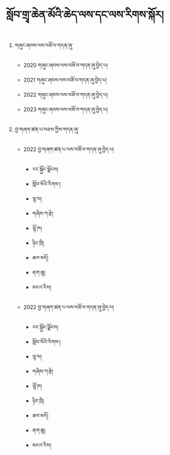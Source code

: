 # སློབ་གྲྭ་ཆེན་མོའི་ཆེད་ལས་དང་ལས་རིགས་སྐོར།

1. གཞུང་ཞབས་ལས་བཟོ་བ་གདན་ཞུ་

   - 2020 གཞུང་ཞབས་ལས་བཟོ་བ་གདན་ཞུ་བྱེད་པ།
   - 2021 གཞུང་ཞབས་ལས་བཟོ་བ་གདན་ཞུ་བྱེད་པ།
   - 2022 གཞུང་ཞབས་ལས་བཟོ་བ་གདན་ཞུ་བྱེད་པ།
   - 2023 གཞུང་ཞབས་ལས་བཟོ་བ་གདན་ཞུ་བྱེད་པ།

2. བྱ་གཞག་ཚན་པ་བཅས་ཀྱིས་གདན་ཞུ་

   - 2022 བྱ་གཞག་ཚན་པ་ལས་བཟོ་བ་གདན་ཞུ་བྱེད་པ།

     + རང་སྐྱོང་ལྗོངས།
     + སློབ་སོའི་རིགས་།
     + ལྷ་ས།
     + གཞིས་ཀ་རྩེ།
     + ལྷོ་ཁ།
     + ཉིང་ཁྲི།
     + ཆབ་མདོ།
     + ནག་ཆུ།
     + མངའ་རིས།

   - 2022 བྱ་གཞག་ཚན་པ་ལས་བཟོ་བ་གདན་ཞུ་བྱེད་པ།

     + རང་སྐྱོང་ལྗོངས།
     + སློབ་སོའི་རིགས་།
     + ལྷ་ས།
     + གཞིས་ཀ་རྩེ།
     + ལྷོ་ཁ།
     + ཉིང་ཁྲི།
     + ཆབ་མདོ།
     + ནག་ཆུ།
     + མངའ་རིས།

     



